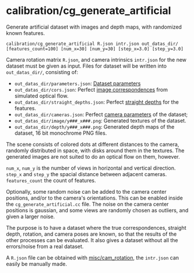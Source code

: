 # calibration/cg\_generate\_artificial

Generate artificial dataset with images and depth maps, with randomized known features.

    calibration/cg_generate_artificial R.json intr.json out_datas_dir/ [features_count=100] [num_x=30] [num_y=30] [step_x=3.0] [step_y=3.0]

Camera rotation matrix `R.json`, and camera intrinsics `intr.json` for the new dataset must be given as input. Files for dataset will be written into `out_datas_dir/`, consisting of:

- `out_datas_dir/parameters.json`: [Dataset parameters](../../data/dataset.html)
- `out_datas_dir/cors.json`: Perfect [image correspondences](../../data/image_correspondences.html) from simulated optical flow.
- `out_datas_dir/straight_depths.json`: Perfect [straight depths](../../data/straight_depths.html) for the features.
- `out_datas_dir/cameras.json`: Perfect [camera parameters](../../data/cameras.html) of the dataset;
- `out_datas_dir/image/y###_x###.png`: Generated textures of the dataset.
- `out_datas_dir/depth/y###_x###.png`: Generated depth maps of the dataset, 16 bit monochrome PNG files.

The scene consists of colored dots at different distances to the camera, randomly distributed in space, with disks around them in the textures. The generated images are not suited to do an optical flow on them, however.

`num_x`, `num_y` is the number of views in horizontal and vertical direction. `step_x` and `step_y` the spacial distance between adjacent cameras. `features_count` the count of features.

Optionally, some random noise can be added to the camera center positions, and/or to the camera's orientations. This can be enabled inside the `cg_generate_artificial.cc` file. The noise on the camera center positions is gaussian, and some views are randomly chosen as outliers, and given a larger noise.

The purpose is to have a dataset where the true correspondences, straight depth, rotation, and camera poses are known, so that the results of the other processes can be evaluated. It also gives a dataset without all the errors/noise from a real dataset.

A `R.json` file can be obtained with [misc/cam\_rotation](../misc/cam_rotation.html), the `intr.json` can easily be manually made.

